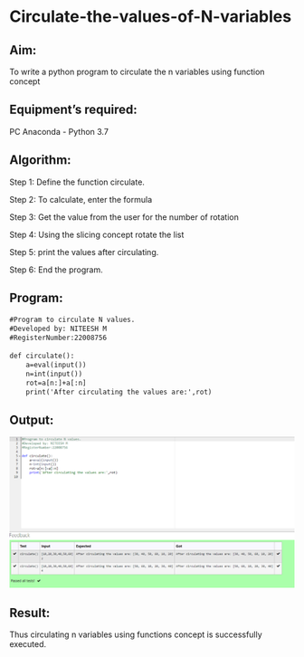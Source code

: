 # Circulate-the-values-of-N-variables
## Aim:
To write a python program to circulate the n variables using function concept
## Equipment’s required:
PC
Anaconda - Python 3.7
## Algorithm: 
 Step 1:
Define the function circulate.

Step 2:
To calculate, enter the formula

Step 3:
Get the value from the user for the number of rotation

Step 4:
Using the slicing concept rotate the list

Step 5:
print the values after circulating.

Step 6:
End the program.
## Program:
```
#Program to circulate N values.
#Developed by: NITEESH M
#RegisterNumber:22008756

def circulate():
    a=eval(input())
    n=int(input())
    rot=a[n:]+a[:n]
    print('After circulating the values are:',rot)

```
## Output:
![model](./cir.png)

## Result:
Thus circulating n variables using functions concept is successfully executed.
